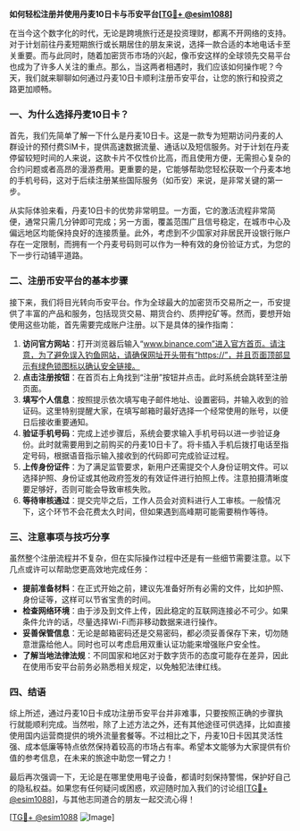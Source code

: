 **如何轻松注册并使用丹麦10日卡与币安平台[[TG💪+ @esim1088](https://t.me/s/esim1088)]**

在当今这个数字化的时代，无论是跨境旅行还是投资理财，都离不开网络的支持。对于计划前往丹麦短期旅行或长期居住的朋友来说，选择一款合适的本地电话卡至关重要。而与此同时，随着加密货币市场的兴起，像币安这样的全球领先交易平台也成为了许多人关注的重点。那么，当这两者相遇时，我们应该如何操作呢？今天，我们就来聊聊如何通过丹麦10日卡顺利注册币安平台，让您的旅行和投资之路更加顺畅。

### 一、为什么选择丹麦10日卡？

首先，我们先简单了解一下什么是丹麦10日卡。这是一款专为短期访问丹麦的人群设计的预付费SIM卡，提供高速数据流量、通话以及短信服务。对于计划在丹麦停留较短时间的人来说，这款卡片不仅性价比高，而且使用方便，无需担心复杂的合约问题或者高昂的漫游费用。更重要的是，它能够帮助您轻松获取一个丹麦本地的手机号码，这对于后续注册某些国际服务（如币安）来说，是非常关键的第一步。

从实际体验来看，丹麦10日卡的优势非常明显。一方面，它的激活流程非常简便，通常只需几分钟即可完成；另一方面，覆盖范围广且信号稳定，在城市中心及偏远地区均能保持良好的连接质量。此外，考虑到不少国家对非居民开设银行账户存在一定限制，而拥有一个丹麦号码则可以作为一种有效的身份验证方式，为您的下一步行动铺平道路。

### 二、注册币安平台的基本步骤

接下来，我们将目光转向币安平台。作为全球最大的加密货币交易所之一，币安提供了丰富的产品和服务，包括现货交易、期货合约、质押挖矿等。然而，要想开始使用这些功能，首先需要完成账户注册。以下是具体的操作指南：

1. **访问官方网站**：打开浏览器后输入“www.binance.com”进入官方首页。请注意，为了避免误入钓鱼网站，请确保网址开头带有“https://”，并且页面顶部显示有绿色锁图标以确认安全链接。
2. **点击注册按钮**：在首页右上角找到“注册”按钮并点击。此时系统会跳转至注册页面。
3. **填写个人信息**：按照提示依次填写电子邮件地址、设置密码，并输入收到的验证码。这里特别提醒大家，在填写邮箱时最好选择一个经常使用的账号，以便日后接收重要通知。
4. **验证手机号码**：完成上述步骤后，系统会要求输入手机号码以进一步验证身份。此时就需要用到之前购买的丹麦10日卡了。将卡插入手机后拨打电话至指定号码，根据语音指示输入接收到的代码即可完成验证过程。
5. **上传身份证件**：为了满足监管要求，新用户还需提交个人身份证明文件。可以选择护照、身份证或其他政府签发的有效证件进行拍照上传。注意拍摄清晰度要足够好，否则可能会导致审核失败。
6. **等待审核通过**：提交完毕之后，工作人员会对资料进行人工审核。一般情况下，这个环节不会花费太久时间，但如果遇到高峰期可能需要稍作等待。

### 三、注意事项与技巧分享

虽然整个注册流程并不复杂，但在实际操作过程中还是有一些细节需要注意。以下几点或许可以帮助您更高效地完成任务：

- **提前准备材料**：在正式开始之前，建议先准备好所有必需的文件，比如护照、身份证等，这样可以节省宝贵的时间。
- **检查网络环境**：由于涉及到文件上传，因此稳定的互联网连接必不可少。如果条件允许的话，尽量选择Wi-Fi而非移动数据来进行操作。
- **妥善保管信息**：无论是邮箱密码还是交易密码，都必须妥善保存下来，切勿随意泄露给他人。同时也可以考虑启用双重认证功能来增强账户安全性。
- **了解当地法律法规**：不同国家和地区对于数字货币的态度可能存在差异，因此在使用币安平台前务必熟悉相关规定，以免触犯法律红线。

### 四、结语

综上所述，通过丹麦10日卡成功注册币安平台并非难事，只要按照正确的步骤执行就能顺利完成。当然啦，除了上述方法之外，还有其他途径可供选择，比如直接使用国内运营商提供的境外流量套餐等。不过相比之下，丹麦10日卡因其灵活性强、成本低廉等特点依然保持着较高的市场占有率。希望本文能够为大家提供有价值的参考信息，在未来的旅途中助您一臂之力！

最后再次强调一下，无论是在哪里使用电子设备，都请时刻保持警惕，保护好自己的隐私权益。如果您有任何疑问或困惑，欢迎随时加入我们的讨论组[[TG💪+ @esim1088](https://t.me/s/esim1088)]，与其他志同道合的朋友一起交流心得！

[[TG💪+ @esim1088](https://t.me/s/esim1088) ![Image](https://i.postimg.cc/4NQfJmqS/Snipaste-2025-05-13-00-14-12.png)]